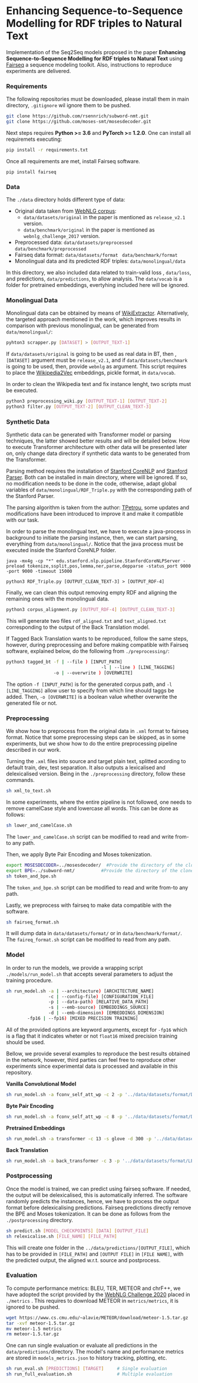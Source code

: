 # Enhancing Sequence-to-Sequence Modelling for RDF triples to Natural Text

Implementation of the Seq2Seq models proposed in the paper **Enhancing Sequence-to-Sequence Modelling for RDF triples to Natural Text**  using [Fairseq](https://fairseq.readthedocs.io/en/latest/) a sequence modeling toolkit. Also, instructions to reproduce experiments are delivered.



### Requirements

The following repositories must be downloaded, please install them in main directory, `.gitignore` wil ignore them to be pushed.

```bash
git clone https://github.com/rsennrich/subword-nmt.git 
git clone https://github.com/moses-smt/mosesdecoder.git
```

Next steps requires **Python >= 3.6** and  **PyTorch >= 1.2.0**. One can install all requiremets executing:

```bash
pip install -r requirements.txt
```

Once all requirements are met, install Fairseq software.

```bas
pip install fairseq
```



### Data

The `./data` directory holds different type of data:

+ Original data taken from [WebNLG corpus](https://gitlab.com/shimorina/webnlg-dataset): 
  + `data/datasets/original` in the paper is mentioned as `release_v2.1` version.
  + `data/benchmark/original` in the paper is mentioned as `webnlg_challenge_2017` version.
+ Preprocessed data: `data/datasets/preprocessed` `data/benchmark/preprocessed`
+ Fairseq data format: `data/datasets/format ` `data/benchmark/format`
+ Monolingual data and its predicted RDF triples: `data/monolingual/data` 

In this directory, we also included data related to train-valid loss , `data/loss`, and predictions, `data/predictions`, to allow analysis. The `data/vocab` is a folder for pretrained embeddings, evertyhing included here will be ignored.



### Monolingual Data

Monolingual data can be obtained by means of [WikiExtractor](https://github.com/attardi/wikiextractor ). Alternatively, the targeted approach mentioned in the work, which improves results in comparison with previous monolingual, can be generated from `data/monolingual/`:

```bash
pyhton3 scrapper.py [DATASET] > [OUTPUT_TEXT-1]
```

If `data/datasets/original` is going to be used as real data in BT, then , `[DATASET]` argument must be `release_v2.1`, and if `data/datasets/benchmark` is going to be used, then,  provide `webnlg` as argument. This script requires to place the [Wikipedia2Vec](https://wikipedia2vec.github.io/wikipedia2vec/) embeddings, pickle format, in `data/vocab`.

In order to clean the Wikipedia text and fix instance lenght, two scripts must be executed.

```bash
python3 preprocessing_wiki.py [OUTPUT_TEXT-1] [OUTPUT_TEXT-2]
python3 filter.py [OUTPUT_TEXT-2] [OUTPUT_CLEAN_TEXT-3]
```



### Synthetic Data

Synthetic data can be generated with Transformer model or parsing techniques, the latter showed better results and will be detailed below. How to execute Transformer architecture with other data will be presented later on, only change data directory if synthetic data wants to be generated from the Transformer.

Parsing method requires the installation of [Stanford CoreNLP](https://stanfordnlp.github.io/CoreNLP/download.html) and [Stanford Parser](https://nlp.stanford.edu/software/lex-parser.shtml). Both can be installed in main directory, where will be ignored. If so, no modification needs to be done in the code, otherwise, adapt global variables of `data/monolingual/RDF_Triple.py` with the corresponding path of the Stanford Parser.

The parsing algorithm is taken from the author: [TPetrou](https://github.com/calosh/RDF-Triple-API), some updates and modifications have been introduced to improve it and make it compatible with our task. 

In order to parse the monolingual text, we have to execute a java-process in background to initiate the parsing instance, then, we can start parsing, everything from `data/monolingual/`. Notice that the java process must be executed inside the Stanford CoreNLP folder.

```bas
java -mx4g -cp "*" edu.stanford.nlp.pipeline.StanfordCoreNLPServer -preload tokenize,ssplit,pos,lemma,ner,parse,depparse -status_port 9000 -port 9000 -timeout 15000
 
python3 RDF_Triple.py [OUTPUT_CLEAN_TEXT-3] > [OUTPUT_RDF-4]
```

Finally, we can clean this output removing empty RDF and aligning the remaining ones with the monolingual data.

```bash
python3 corpus_alignment.py [OUTPUT_RDF-4] [OUTPUT_CLEAN_TEXT-3] 
```

This will generate two files `rdf_aligned.txt` and `text_aligned.txt` corresponding to the output of the Back Translation model.

If Tagged Back Translation wants to be reproduced, follow the same steps, however, during preprocessing and before making compatible with Fairseq software, explained below, do the following from `./preprocessing/`:

```bash
python3 tagged_bt -f | --file ) [INPUT_PATH]
									-l | --line ) [LINE_TAGGING]
                  -o | --overwrite ) [OVERWRITE]
```

The option `-f [INPUT_PATH]` is for the generated corpus path, and `-l [LINE_TAGGING]` allow user to specify from which line should taggs be added. Then, `-o [OVERWRITE]` is a boolean value whether overwrite the generated file or not.



### Preprocessing 

We show how to preprocess from the original data in `.xml` format to fairseq format. Notice that some preprocessing steps can be skipped, as in some experiments, but we show how to do the entire preprocessing pipeline described in our work.

Turning the `.xml` files into  source and target plain text, splitted acording to default train, dev, test separation. It also outputs a lexicalised and delexicalised version. Being in the `./preprocessing` directory, follow these commands.

```bash
sh xml_to_text.sh
```

In some experiments, where the entire pipeline is not followed, one needs to remove camelCase style and lowercase all words. This can be done as follows:

```bash
sh lower_and_camelCase.sh 
```

The `lower_and_camelCase.sh` script can be modified to read and write from-to any path.  

Then, we apply Byte Pair Encoding and Moses tokenization.

```sh 
export MOSESDECODER=../mosesdecoder/  #Provide the directory of the cloned repository
export BPE=../subword-nmt/			#Provide the directory of the cloned repository
sh token_and_bpe.sh
```

The `token_and_bpe.sh` script can be modified to read and write from-to any path. 

Lastly, we preprocess with fairseq to make data compatible with the software.

```bash
sh fairseq_format.sh
```

It will dump data in `data/datasets/format/` or in `data/benchmark/format/`. The `faireq_format.sh` script can be modified to read from any path. 



### Model

In order to run the models, we provide a wrapping script `./models/run_model.sh` that accepts several parameters to adjust the training procedure. 

```bash
sh run_model.sh -a | --architecture) [ARCHITECTURE_NAME]
                -c | --config-file) [CONFIGURATION_FILE]
                -p | --data-path) [RELATIVE_DATA_PATH]
                -s | --emb-source) [EMBEDDINGS_SOURCE]
                -d | --emb-dimension) [EMBEDDINGS_DIMENSION]
		-fp16 | --fp16) [MIXED PRECISION TRAINING]
```

All of the provided options are keyword arguments, except for ```-fp16``` which is a flag that it indicates wheter or not `float16` mixed precision training should be used.


Bellow, we provide several examples to reproduce the best results obtained in the network, however, third parties can feel free to reproduce other experiments since experimental data is processed and available in this repository.


**Vanilla Convolutional Model** 

```bash
sh run_model.sh -a fconv_self_att_wp -c 2 -p '../data/datasets/format/DELEX_BPE_5_000/'
```

**Byte Pair Encoding**

```bash
sh run_model.sh -a fconv_self_att_wp -c 8 -p '../data/datasets/format/DELEX_BPE_5_000/'
```

**Pretrained Embeddings**

```bash
sh run_model.sh -a transformer -c 13 -s glove -d 300 -p '../data/datasets/format/LEX_LOW_CAMEL'
```

**Back Translation**

```bash
sh run_model.sh -a back_transformer -c 3 -p '../data/datasets/format/LEX_LOW_CAMEL_SYNTHETIC_BPE'
```



### Postprocessing

Once the model is trained, we can predict using fairseq software. If needed, the output will be delexicalised, this is automatically inferred. The software randomly predicts the instances, hence, we have to process the output format before delexicalising predictions. Fairseq predictions directly remove the BPE and Moses tokenization. It can be done as follows from the `./postprocessing` directory.

```bash
sh predict.sh [MODEL_CHECKPOINTS] [DATA] [OUTPUT_FILE]
sh relexicalise.sh [FILE_NAME] [FILE_PATH]
```

This will create one folder in the `../data/predictions/[OUTPUT_FILE]`, which has to be provided in `[FILE_PATH]` and `[OUTPUT FILE]` in `[FILE NAME]`,  with the predicted output, the aligned w.r.t. source and postprocess.



### Evaluation

To compute performance metrics: BLEU, TER, METEOR and chrF++, we have adopted the script provided by the [WebNLG Challenge 2020](https://github.com/WebNLG/GenerationEval) placed in  `./metrics` . This requires to download METEOR in `metrics/metrics`, it is ignored to be pushed.

```bash
wget https://www.cs.cmu.edu/~alavie/METEOR/download/meteor-1.5.tar.gz
tar -xvf meteor-1.5.tar.gz
mv meteor-1.5 metrics
rm meteor-1.5.tar.gz
```

One can run single evaluation or evaluate all predictions in the `data/predictions/`directory. The model's name and performance metrics are stored in  `models_metrics.json` to history tracking, plotting, etc.

```sh
sh run_eval.sh [PREDICTIONS] [TARGET]     # Single evaluation  
sh run_full_evaluation.sh                 # Multiple evaluation
```
